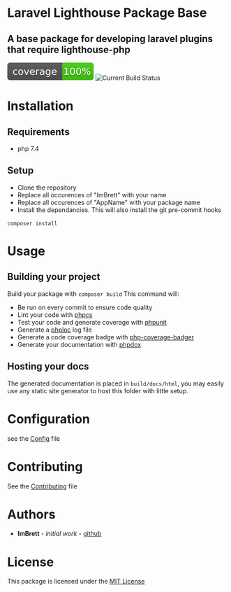 # Laravel Lighthouse Package Base
## A base package for developing laravel plugins that require lighthouse-php
![Test Coverage Badge](./cover-badge.svg)
![Current Build Status](https://travis-ci.com/ImBrett/laravel-lighthouse-package-base.svg?branch=master)

# Installation
## Requirements
* php 7.4

## Setup
* Clone the repository
* Replace all occurences of "ImBrett" with your name
* Replace all occurences of "AppName" with your package name
* Install the dependancies. This will also install the git pre-commit hooks
```shell
composer install
```

# Usage
## Building your project
Build your package with `composer build` This command will:
* Be run on every commit to ensure code quality
* Lint your code with [phpcs](https://www.github.com/squizlabs/php_codesniffer)
* Test your code and generate coverage with [phpunit](https://www.github.com/phpunit/phpunit)
* Generate a [phploc](https://www.github.com/phploc/phploc) log file
* Generate a code coverage badge with [php-coverage-badger](https://www.github.com/jaschilz/php-coverage-badger)
* Generate your documentation with [phpdox](https://www.github.com/theseer/phpdox)


## Hosting your docs
The generated documentation is placed in `build/docs/html`, you may easily use any static site generator to host this folder with little setup.

# Configuration
see the [Config](config/config.php) file

# Contributing
See the [Contributing](CONTRIBUTING.md) file

# Authors
* __ImBrett__ - _initial work_ - [github](https://github.com/ImBrett)

# License
This package is licensed under the [MIT License](./LICENSE)



